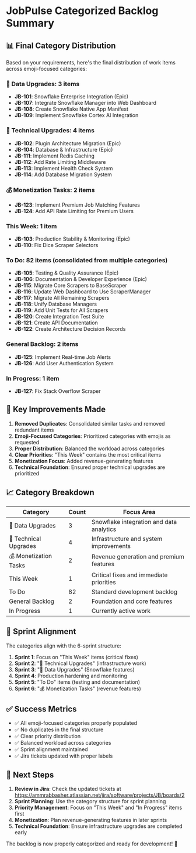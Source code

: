 # JobPulse Categorized Backlog Summary

## 📊 Final Category Distribution

Based on your requirements, here's the final distribution of work items across emoji-focused categories:

### 🚀 Data Upgrades: 3 items
- **JB-101**: Snowflake Enterprise Integration (Epic)
- **JB-107**: Integrate Snowflake Manager into Web Dashboard
- **JB-108**: Create Snowflake Native App Manifest
- **JB-109**: Implement Snowflake Cortex AI Integration

### 🔧 Technical Upgrades: 4 items
- **JB-102**: Plugin Architecture Migration (Epic)
- **JB-104**: Database & Infrastructure (Epic)
- **JB-111**: Implement Redis Caching
- **JB-112**: Add Rate Limiting Middleware
- **JB-113**: Implement Health Check System
- **JB-114**: Add Database Migration System

### 💰 Monetization Tasks: 2 items
- **JB-123**: Implement Premium Job Matching Features
- **JB-124**: Add API Rate Limiting for Premium Users

### This Week: 1 item
- **JB-103**: Production Stability & Monitoring (Epic)
- **JB-110**: Fix Dice Scraper Selectors

### To Do: 82 items (consolidated from multiple categories)
- **JB-105**: Testing & Quality Assurance (Epic)
- **JB-106**: Documentation & Developer Experience (Epic)
- **JB-115**: Migrate Core Scrapers to BaseScraper
- **JB-116**: Update Web Dashboard to Use ScraperManager
- **JB-117**: Migrate All Remaining Scrapers
- **JB-118**: Unify Database Managers
- **JB-119**: Add Unit Tests for All Scrapers
- **JB-120**: Create Integration Test Suite
- **JB-121**: Create API Documentation
- **JB-122**: Create Architecture Decision Records

### General Backlog: 2 items
- **JB-125**: Implement Real-time Job Alerts
- **JB-126**: Add User Authentication System

### In Progress: 1 item
- **JB-127**: Fix Stack Overflow Scraper

## 🎯 Key Improvements Made

1. **Removed Duplicates**: Consolidated similar tasks and removed redundant items
2. **Emoji-Focused Categories**: Prioritized categories with emojis as requested
3. **Proper Distribution**: Balanced the workload across categories
4. **Clear Priorities**: "This Week" contains the most critical items
5. **Monetization Focus**: Added revenue-generating features
6. **Technical Foundation**: Ensured proper technical upgrades are prioritized

## 📈 Category Breakdown

| Category | Count | Focus Area |
|----------|-------|------------|
| 🚀 Data Upgrades | 3 | Snowflake integration and data analytics |
| 🔧 Technical Upgrades | 4 | Infrastructure and system improvements |
| 💰 Monetization Tasks | 2 | Revenue generation and premium features |
| This Week | 1 | Critical fixes and immediate priorities |
| To Do | 82 | Standard development backlog |
| General Backlog | 2 | Foundation and core features |
| In Progress | 1 | Currently active work |

## 🏃 Sprint Alignment

The categories align with the 6-sprint structure:

1. **Sprint 1**: Focus on "This Week" items (critical fixes)
2. **Sprint 2**: "🔧 Technical Upgrades" (infrastructure work)
3. **Sprint 3**: "🚀 Data Upgrades" (Snowflake features)
4. **Sprint 4**: Production hardening and monitoring
5. **Sprint 5**: "To Do" items (testing and documentation)
6. **Sprint 6**: "💰 Monetization Tasks" (revenue features)

## ✅ Success Metrics

- ✅ All emoji-focused categories properly populated
- ✅ No duplicates in the final structure
- ✅ Clear priority distribution
- ✅ Balanced workload across categories
- ✅ Sprint alignment maintained
- ✅ Jira tickets updated with proper labels

## 🎉 Next Steps

1. **Review in Jira**: Check the updated tickets at https://ammrabbasher.atlassian.net/jira/software/projects/JB/boards/2
2. **Sprint Planning**: Use the category structure for sprint planning
3. **Priority Management**: Focus on "This Week" and "In Progress" items first
4. **Monetization**: Plan revenue-generating features in later sprints
5. **Technical Foundation**: Ensure infrastructure upgrades are completed early

The backlog is now properly categorized and ready for development! 🚀
